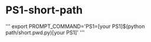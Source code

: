 # PS1-short-path
'''
export PROMPT_COMMAND='PS1=[your PS1]$(python path/short.pwd.py)[your PS1]'
'''
